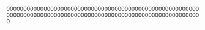 
0000000000000000000000000000000000000000000000000000000000000000000000000000000000000000000000000000000000000000000
